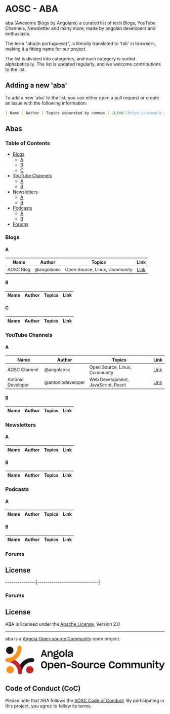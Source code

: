 # AOSC - ABA

aba (Awesome Blogs by Angolans) a curated list of tech Blogs, YouTube Channels, Newsletter and many more, made by angolan developers and enthusiasts.

The term "aba(in portuguese)", is literally translated to 'tab' in browsers, making it a fitting name for our project.

The list is divided into categories, and each category is sorted alphabetically.
The list is updated regularly, and we welcome contributions to the list.

## Adding a new 'aba'

To add a new 'aba' to the list, you can either open a pull request or create an issue with the following information:

```markdown
| Name | Author | Topics separated by commas | [Link](https://example.com) |
```

## Abas

### Table of Contents

- [Blogs](#blogs)
  - [A](#a)
  - [B](#b)
  - [C](#c)
- [YouTube Channels](#youtube-channels)
  - [A](#a-1)
  - [B](#b-1)
- [Newsletters](#newsletters)
  - [A](#a-2)
  - [B](#b-2)
- [Podcasts](#podcasts)
  - [A](#a-3)
  - [B](#b-3)
- [Forums](#forums)

### Blogs

#### A

| Name      | Author     | Topics                        | Link                         |
| --------- | ---------- | ----------------------------- | ---------------------------- |
| AOSC Blog | @angolaosc | Open Source, Linux, Community | [Link](https://aosc.io/blog) |

#### B

| Name | Author | Topics | Link |
| ---- | ------ | ------ | ---- |

#### C

| Name | Author | Topics | Link |
| ---- | ------ | ------ | ---- |

### YouTube Channels

#### A

| Name              | Author            | Topics                             | Link                                                             |
| ----------------- | ----------------- | ---------------------------------- | ---------------------------------------------------------------- |
| AOSC Channel      | @angolaosc        | Open Source, Linux, Community      | [Link](https://www.youtube.com/channel/UC9Q6Jj5Z2Y1J1J5J2Z9J9JQ) |
| Antonio Developer | @antoniodeveloper | Web Development, JavaScript, React | [Link](https://antoniodeveloper.com)                             |

#### B

| Name | Author | Topics | Link |
| ---- | ------ | ------ | ---- |

### Newsletters

#### A

| Name | Author | Topics | Link |
| ---- | ------ | ------ | ---- |

#### B

| Name | Author | Topics | Link |
| ---- | ------ | ------ | ---- |

### Podcasts

#### A

| Name | Author | Topics | Link |
| ---- | ------ | ------ | ---- |

#### B

| Name | Author | Topics | Link |
| ---- | ------ | ------ | ---- |

### Forums

## License

---------------|------------------------------|

### Forums

## License

ABA is licensed under the [Apache License](./LICENSE), Version 2.0

---

aba is a <a href="http://github.com/angolasc">Angola Open-source Community</a> open project.

![Angola Open-source Community](https://raw.githubusercontent.com/angolaosc/.github/main/logo/aosc.png)

## Code of Conduct (CoC)

Please note that ABA follows the [AOSC Code of Conduct](https://github.com/angolaosc/.github/blob/main/CODE_OF_CONDUCT.md).
By participating in this project, you agree to follow its terms.
